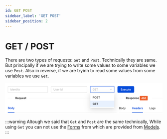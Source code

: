 ```yaml
---
id: GET POST
sidebar_label: 'GET POST'
sidebar_position: 2
---
```


# GET / POST

There are two types of requests: `Get` and `Post`. Technically they are same.
But principally if we are trying to write some values to some variables we use `Post`.
Also in reverse, if we are tryinh to read some values from some variables we use `Get`.

![GetPost](/img/GetPost.png)

:::warning
  Altough we said that `Get` and `Post` are the same technically, While using `Get` you can not use the [Forms](/docs/Developer%20Console/Project%20Detail%20Screen/Class%20Editor/Class%20Tester/Calling%20Methods/JSON%20or%20Form) from which are provided from
  [Models](/docs/Developer%20Console/Project%20Detail%20Screen/Models).
:::